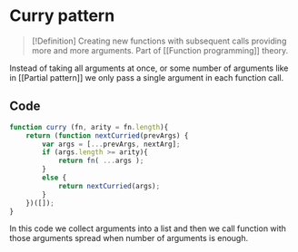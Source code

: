 # Curry pattern
> [!Definition]
> Creating new functions with subsequent calls providing more and more arguments. Part of [[Function programming]] theory.

Instead of taking all arguments at once, or some number of arguments like in [[Partial pattern]] we only pass a single argument in each function call.

## Code
```js
function curry (fn, arity = fn.length){
	return (function nextCurried(prevArgs) {
		var args = [...prevArgs, nextArg];
		if (args.length >= arity){
			return fn( ...args );
		}
		else {
			return nextCurried(args);
		}
	})([]);
}
```
In this code we collect arguments into a list and then we call function with those arguments spread when number of arguments is enough.